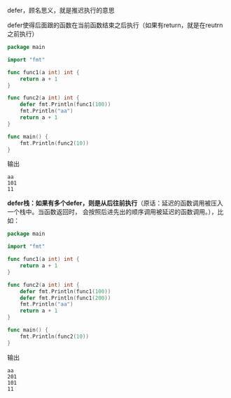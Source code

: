 defer，顾名思义，就是推迟执行的意思

defer使得后面跟的函数在当前函数结束之后执行（如果有return，就是在reutrn之前执行）

```go
package main

import "fmt"

func func1(a int) int {
    return a + 1
}

func func2(a int) int {
    defer fmt.Println(func1(100))
    fmt.Println("aa")
    return a + 1
}

func main() {
    fmt.Println(func2(10))
}
```

输出

```text
aa
101
11
```

**defer栈：如果有多个defer，则是从后往前执行**（原话：延迟的函数调用被压入一个栈中。当函数返回时， 会按照后进先出的顺序调用被延迟的函数调用。），比如：

```go
package main

import "fmt"

func func1(a int) int {
    return a + 1
}

func func2(a int) int {
    defer fmt.Println(func1(100))
    defer fmt.Println(func1(200))
    fmt.Println("aa")
    return a + 1
}

func main() {
    fmt.Println(func2(10))
}
```

输出

```text
aa
201
101
11
```
